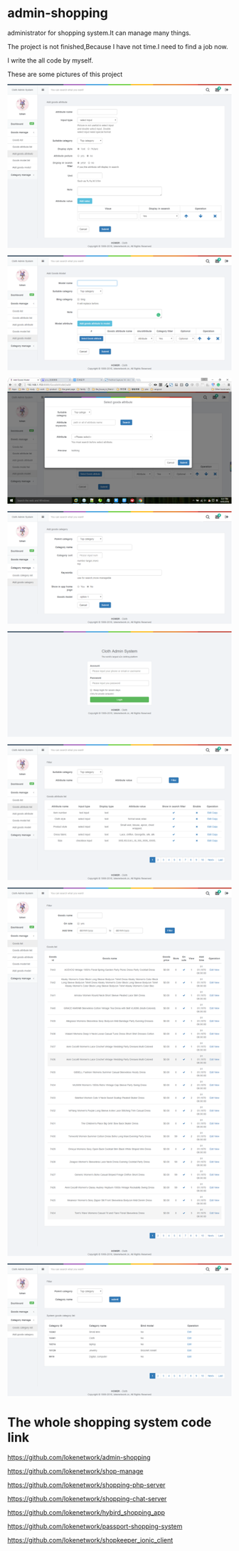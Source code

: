 # admin-shopping

administrator for shopping system.It can manage many things.

The project is not finished,Because I have not time.I need to find a job now.

I write the all code by myself.

These are some pictures of this project


![image](https://github.com/lokenetwork/admin-shopping/blob/master/project_picture/add-goods-attribute.png)

![image](https://github.com/lokenetwork/admin-shopping/blob/master/project_picture/add-goods-model-1.png)

![image](https://github.com/lokenetwork/admin-shopping/blob/master/project_picture/add-goods-model-2.png)

![image](https://github.com/lokenetwork/admin-shopping/blob/master/project_picture/add-system-goods-category.png)

![image](https://github.com/lokenetwork/admin-shopping/blob/master/project_picture/admin-login.png)

![image](https://github.com/lokenetwork/admin-shopping/blob/master/project_picture/goods-attribute-list.png)

![image](https://github.com/lokenetwork/admin-shopping/blob/master/project_picture/goods-list.png)

![image](https://github.com/lokenetwork/admin-shopping/blob/master/project_picture/system-goods-category-list.png)



# The whole shopping system code link

https://github.com/lokenetwork/admin-shopping

https://github.com/lokenetwork/shop-manage

https://github.com/lokenetwork/shopping-php-server

https://github.com/lokenetwork/shopping-chat-server

https://github.com/lokenetwork/hybird_shopping_app

https://github.com/lokenetwork/passport-shopping-system

https://github.com/lokenetwork/shopkeeper_ionic_client